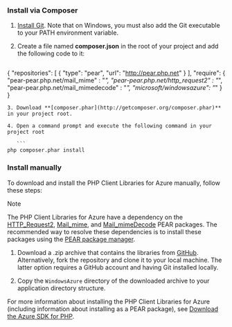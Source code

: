 ### Install via Composer
1. [Install Git](http://git-scm.com/book/en/Getting-Started-Installing-Git). Note that on Windows, you must also add the Git executable to your PATH environment variable. 

2. Create a file named **composer.json** in the root of your project and add the following code to it:

    ```
 {
     "repositories": [
         {
             "type": "pear",
             "url": "http://pear.php.net"
         }
     ],
     "require": {
         "pear-pear.php.net/mail_mime" : "*",
         "pear-pear.php.net/http_request2" : "*",
         "pear-pear.php.net/mail_mimedecode" : "*",
         "microsoft/windowsazure": "*"
     }
 }
 ```
3. Download **[composer.phar](http://getcomposer.org/composer.phar)** in your project root.

4. Open a command prompt and execute the following command in your project root

    ```
 php composer.phar install
 ```


### Install manually
To download and install the PHP Client Libraries for Azure manually, follow these steps:

> [!NOTE]
> The PHP Client Libraries for Azure have a dependency on the [HTTP_Request2](http://pear.php.net/package/HTTP_Request2), [Mail_mime](http://pear.php.net/package/Mail_mime), and [Mail_mimeDecode](http://pear.php.net/package/Mail_mimeDecode) PEAR packages. The recommended way to resolve these dependencies is to install these packages using the [PEAR package manager](http://pear.php.net/manual/en/installation.php).
> 
> 
1. Download a .zip archive that contains the libraries from [GitHub](http://go.microsoft.com/fwlink/?LinkId=252719). Alternatively, fork the repository and clone it to your local machine. The latter option requires a GitHub account and having Git installed locally.

2. Copy the `WindowsAzure` directory of the downloaded archive to your application directory structure.


For more information about installing the PHP Client Libraries for Azure (including information about installing as a PEAR package), see [Download the Azure SDK for PHP](../articles/php-download-sdk.md).

[php-sdk-github]: http://go.microsoft.com/fwlink/?LinkId=252719
[install-git]: http://git-scm.com/book/en/Getting-Started-Installing-Git
[download-SDK-PHP]: ../articles/php-download-sdk.md
[composer-phar]: http://getcomposer.org/composer.phar
